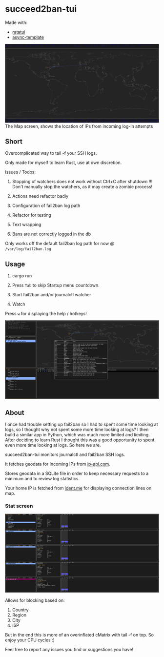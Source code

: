 # succeed2ban-tui

Made with:
- [ratatui](https://github.com/ratatui-org/ratatui/) 
- [async-template](https://github.com/ratatui-org/ratatui-async-template) 

![VHS](Map.PNG)
The Map screen, shows the location of IPs from incoming log-in attempts

## Short

Overcomplicated way to tail -f your SSH logs.

Only made for myself to learn Rust, use at own discretion.

Issues / Todos:

1. Stopping of watchers does not work without Ctrl+C after shutdown !!!
    Don't manually stop the watchers, as it may create a zombie process!

2. Actions need refactor badly

3. Configuration of fail2ban log path

4. Refactor for testing

5. Text wrapping

6. Bans are not correctly logged in the db

Only works off the default fail2ban log path for now @ `/var/log/fail2ban.log`

## Usage

1. cargo run

2. Press `Tab` to skip Startup menu countdown.

3. Start fail2ban and/or journalctl watcher

4. Watch

Press `w` for displaying the help / hotkeys!


![Main](Main_help.PNG)

## About

I once had trouble setting up fail2ban so I had to spent some time looking at logs, so I thought why not spent some more time looking at logs?
I then build a similar app in Python, which was much more limited and limiting. 
After deciding to learn Rust I thought this was a good opportunity to spent even more time looking at logs. So here we are.


succeed2ban-tui monitors journalctl and fail2ban SSH logs. 

It fetches geodata for incoming IPs from [ip-api.com](https://ip-api.com/). 

Stores geodata in a SQLite file in order to keep necessary requests to a minimum and to review log statistics.

Your home IP is fetched from [ident.me](https://ident.me/) for displaying connection lines on map.

### Stat screen

![Stats](Stats.PNG)

Allows for blocking based on:

1. Country
2. Region
3. City
4. ISP

But in the end this is more of an overinflated cMatrix with tail -f on top. So enjoy your CPU cycles :)

Feel free to report any issues you find or suggestions you have!

